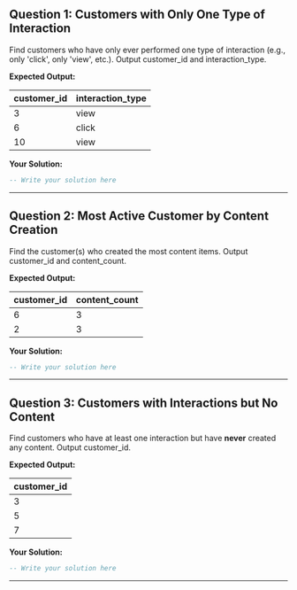## Question 1: Customers with Only One Type of Interaction

Find customers who have only ever performed one type of interaction (e.g., only 'click', only 'view', etc.).
Output customer_id and interaction_type.

**Expected Output:**

| customer_id | interaction_type |
| ----------- | ---------------- |
| 3           | view             |
| 6           | click            |
| 10          | view             |

**Your Solution:**
```sql
-- Write your solution here
```
---

## Question 2: Most Active Customer by Content Creation

Find the customer(s) who created the most content items.
Output customer_id and content_count.

**Expected Output:**

| customer_id | content_count |
| ----------- | ------------- |
| 6           | 3             |
| 2           | 3             |

**Your Solution:**
```sql
-- Write your solution here
```
---

## Question 3: Customers with Interactions but No Content

Find customers who have at least one interaction but have **never** created any content.
Output customer_id.

**Expected Output:**

| customer_id |
| ----------- |
| 3           |
| 5           |
| 7           |

**Your Solution:**
```sql
-- Write your solution here
```
---
